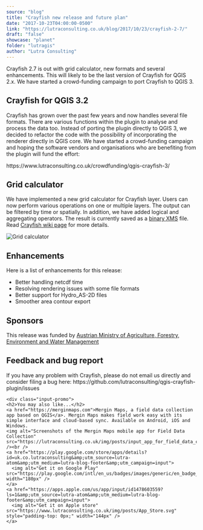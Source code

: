 ```yaml
---
source: "blog"
title: "Crayfish new release and future plan"
date: "2017-10-23T04:00:00-0500"
link: "https://lutraconsulting.co.uk/blog/2017/10/23/crayfish-2-7/"
draft: "false"
showcase: "planet"
folder: "lutragis"
author: "Lutra Consulting"
---
```


<p>Crayfish 2.7 is out with grid calculator, new formats and several enhancements. This will likely to be the last version of Crayfish for QGIS 2.x. We have started a crowd-funding campaign to port Crayfish to QGIS 3.</p>

<!-- more -->

<h2 id="crayfish-for-qgis-32">Crayfish for QGIS 3.2</h2>
<p>Crayfish has grown over the past few years and now handles several file formats. There are various functions within the plugin to analyse and process the data too. Instead of porting the plugin directly to QGIS 3, we decided to refactor the code with the possibility of incorporating the renderer directly in QGIS core. We have started a crowd-funding campaign and hoping the software vendors and organisations who are benefiting from the plugin will fund the effort:</p>

<p>https://www.lutraconsulting.co.uk/crowdfunding/qgis-crayfish-3/</p>

<h2 id="grid-calculator">Grid calculator</h2>

<p>We have implemented a new grid calculator for Crayfish layer. Users can now perform various operations on one or multiple layers. The output can be filtered by time or spatially. In addition, we have added logical and aggregating operators. The result is currently saved as a <a href="http://www.xmswiki.com/wiki/SMS:Binary_Dataset_Files_*.dat">binary XMS</a> file. Read <a href="https://www.lutraconsulting.co.uk/projects/crayfish/wiki">Crayfish wiki page</a> for more details.</p>

<p><img alt="Grid calculator" src="https://www.lutraconsulting.co.uk/img/posts/crayfish_grid_calculator.png" /></p>

<h2 id="enhancements">Enhancements</h2>
<p>Here is a list of enhancements for this release:</p>
<ul>
  <li>Better handling netcdf time</li>
  <li>Resolving rendering issues with some file formats</li>
  <li>Better support for Hydro_AS-2D files</li>
  <li>Smoother area contour export</li>
</ul>

<h2 id="sponsors">Sponsors</h2>
<p>This release was funded by <a href="https://www.bmlfuw.gv.at/">Austrian Ministry of Agriculture, Forestry, Environment and Water Management</a></p>

<h2 id="feedback-and-bug-report">Feedback and bug report</h2>
<p>If you have any problem with Crayfish, please do not email us directly and consider filing a bug here: https://github.com/lutraconsulting/qgis-crayfish-plugin/issues</p>

    <div class="input-promo">
    <h2>You may also like...</h2>
    <a href="https://merginmaps.com">Mergin Maps, a field data collection app based on QGIS</a>. Mergin Maps makes field work easy with its simple interface and cloud-based sync. Available on Android, iOS and Windows.
    <img alt="Screenshots of the Mergin Maps mobile app for Field Data Collection" src="https://lutraconsulting.co.uk/img/posts/input_app_for_field_data_collection.jpg" /><br />
    <a href="https://play.google.com/store/apps/details?id=uk.co.lutraconsulting&amp;utm_source=lutra-atom&amp;utm_medium=lutra-blog-footer&amp;utm_campaign=input">
      <img alt="Get it on Google Play" src="https://play.google.com/intl/en_us/badges/images/generic/en_badge_web_generic.png" width="180px" />
    </a>
    <a href="https://apps.apple.com/us/app/input/id1478603559?ls=1&amp;utm_source=lutra-atom&amp;utm_medium=lutra-blog-footer&amp;utm_campaign=input">
      <img alt="Get it on Apple store" src="https://www.lutraconsulting.co.uk/img/posts/App_Store.svg" style="padding-top: 0px;" width="144px" />
    </a>
  </div>
